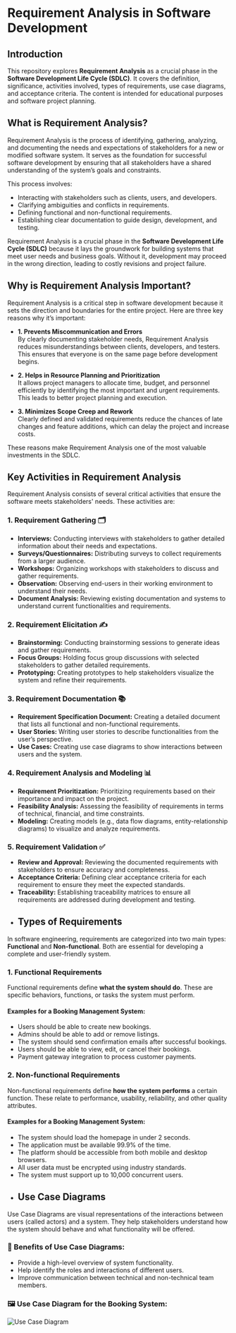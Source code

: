 # Requirement Analysis in Software Development

## Introduction
This repository explores **Requirement Analysis** as a crucial phase in the **Software Development Life Cycle (SDLC)**. It covers the definition, significance, activities involved, types of requirements, use case diagrams, and acceptance criteria. The content is intended for educational purposes and software project planning.
## What is Requirement Analysis?

Requirement Analysis is the process of identifying, gathering, analyzing, and documenting the needs and expectations of stakeholders for a new or modified software system. It serves as the foundation for successful software development by ensuring that all stakeholders have a shared understanding of the system’s goals and constraints.

This process involves:
- Interacting with stakeholders such as clients, users, and developers.
- Clarifying ambiguities and conflicts in requirements.
- Defining functional and non-functional requirements.
- Establishing clear documentation to guide design, development, and testing.

Requirement Analysis is a crucial phase in the **Software Development Life Cycle (SDLC)** because it lays the groundwork for building systems that meet user needs and business goals. Without it, development may proceed in the wrong direction, leading to costly revisions and project failure.
## Why is Requirement Analysis Important?

Requirement Analysis is a critical step in software development because it sets the direction and boundaries for the entire project. Here are three key reasons why it’s important:

- **1. Prevents Miscommunication and Errors**  
  By clearly documenting stakeholder needs, Requirement Analysis reduces misunderstandings between clients, developers, and testers. This ensures that everyone is on the same page before development begins.

- **2. Helps in Resource Planning and Prioritization**  
  It allows project managers to allocate time, budget, and personnel efficiently by identifying the most important and urgent requirements. This leads to better project planning and execution.

- **3. Minimizes Scope Creep and Rework**  
  Clearly defined and validated requirements reduce the chances of late changes and feature additions, which can delay the project and increase costs.

These reasons make Requirement Analysis one of the most valuable investments in the SDLC.
## Key Activities in Requirement Analysis

Requirement Analysis consists of several critical activities that ensure the software meets stakeholders' needs. These activities are:

### 1. Requirement Gathering 🗂️
- **Interviews:** Conducting interviews with stakeholders to gather detailed information about their needs and expectations.
- **Surveys/Questionnaires:** Distributing surveys to collect requirements from a larger audience.
- **Workshops:** Organizing workshops with stakeholders to discuss and gather requirements.
- **Observation:** Observing end-users in their working environment to understand their needs.
- **Document Analysis:** Reviewing existing documentation and systems to understand current functionalities and requirements.

### 2. Requirement Elicitation ✍️
- **Brainstorming:** Conducting brainstorming sessions to generate ideas and gather requirements.
- **Focus Groups:** Holding focus group discussions with selected stakeholders to gather detailed requirements.
- **Prototyping:** Creating prototypes to help stakeholders visualize the system and refine their requirements.

### 3. Requirement Documentation 📚
- **Requirement Specification Document:** Creating a detailed document that lists all functional and non-functional requirements.
- **User Stories:** Writing user stories to describe functionalities from the user’s perspective.
- **Use Cases:** Creating use case diagrams to show interactions between users and the system.

### 4. Requirement Analysis and Modeling 📊
- **Requirement Prioritization:** Prioritizing requirements based on their importance and impact on the project.
- **Feasibility Analysis:** Assessing the feasibility of requirements in terms of technical, financial, and time constraints.
- **Modeling:** Creating models (e.g., data flow diagrams, entity-relationship diagrams) to visualize and analyze requirements.

### 5. Requirement Validation ✅
- **Review and Approval:** Reviewing the documented requirements with stakeholders to ensure accuracy and completeness.
- **Acceptance Criteria:** Defining clear acceptance criteria for each requirement to ensure they meet the expected standards.
- **Traceability:** Establishing traceability matrices to ensure all requirements are addressed during development and testing.
- ## Types of Requirements

In software engineering, requirements are categorized into two main types: **Functional** and **Non-functional**. Both are essential for developing a complete and user-friendly system.

### 1. Functional Requirements

Functional requirements define **what the system should do**. These are specific behaviors, functions, or tasks the system must perform.

#### Examples for a Booking Management System:
- Users should be able to create new bookings.
- Admins should be able to add or remove listings.
- The system should send confirmation emails after successful bookings.
- Users should be able to view, edit, or cancel their bookings.
- Payment gateway integration to process customer payments.

### 2. Non-functional Requirements

Non-functional requirements define **how the system performs** a certain function. These relate to performance, usability, reliability, and other quality attributes.

#### Examples for a Booking Management System:
- The system should load the homepage in under 2 seconds.
- The application must be available 99.9% of the time.
- The platform should be accessible from both mobile and desktop browsers.
- All user data must be encrypted using industry standards.
- The system must support up to 10,000 concurrent users.
- ## Use Case Diagrams

Use Case Diagrams are visual representations of the interactions between users (called actors) and a system. They help stakeholders understand how the system should behave and what functionality will be offered.

### 📌 Benefits of Use Case Diagrams:
- Provide a high-level overview of system functionality.
- Help identify the roles and interactions of different users.
- Improve communication between technical and non-technical team members.

### 🖼️ Use Case Diagram for the Booking System:

![Use Case Diagram](alx-booking-uc.png)



